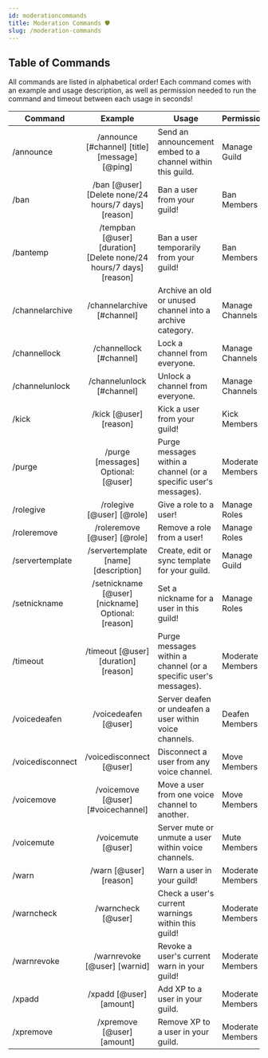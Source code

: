 ```yaml
---
id: moderationcommands
title: Moderation Commands 🛡️
slug: /moderation-commands
---
```


## Table of Commands

All commands are listed in alphabetical order! Each command comes with an example and usage description, as well as permission needed to run the command and timeout between each usage in seconds!

| Command        |    Example    |  Usage  |  Permission  |  Timeout  |
| -------------  | :-----------: | -----  |  ----------  |  -------  |
| /announce        | /announce [#channel] [title] [message] [@ping] | Send an announcement embed to a channel within this guild. | Manage Guild | 30 secs |
| /ban        | /ban [@user] [Delete none/24 hours/7 days] [reason] | Ban a user from your guild! | Ban Members | 10 secs |
| /bantemp    | /tempban [@user] [duration] [Delete none/24 hours/7 days] [reason] | Ban a user temporarily from your guild! | Ban Members | 5 secs |
| /channelarchive        | /channelarchive [#channel] | Archive an old or unused channel into a archive category. | Manage Channels | 30 secs |
| /channellock        | /channellock [#channel] | Lock a channel from everyone. | Manage Channels | 15 secs |
| /channelunlock        | /channelunlock [#channel] | Unlock a channel from everyone. | Manage Channels | 15 secs |
| /kick        | /kick [@user] [reason] | Kick a user from your guild! | Kick Members | 10 secs |
| /purge        | /purge [messages] Optional: [@user] | Purge messages within a channel (or a specific user's messages). | Moderate Members | 30 secs |
| /rolegive        | /rolegive [@user] [@role] | Give a role to a user! | Manage Roles | 5 secs |
| /roleremove        | /roleremove [@user] [@role] | Remove a role from a user! | Manage Roles | 5 secs |
| /servertemplate        | /servertemplate [name] [description] | Create, edit or sync template for your guild. | Manage Guild | 60 secs |
| /setnickname        | /setnickname [@user] [nickname] Optional: [reason] | Set a nickname for a user in this guild! | Manage Roles | 15 secs |
| /timeout        | /timeout [@user] [duration] [reason] | Purge messages within a channel (or a specific user's messages). | Moderate Members | 10 secs |
| /voicedeafen        | /voicedeafen [@user] | Server deafen or undeafen a user within voice channels. | Deafen Members | 10 secs |
| /voicedisconnect        | /voicedisconnect [@user] | Disconnect a user from any voice channel. | Move Members | 10 secs |
| /voicemove        | /voicemove [@user] [#voicechannel] | Move a user from one voice channel to another. | Move Members | 10 secs |
| /voicemute        | /voicemute [@user] | Server mute or unmute a user within voice channels. | Mute Members | 10 secs |
| /warn        | /warn [@user] [reason] | Warn a user in your guild! | Moderate Members | 5 secs |
| /warncheck        | /warncheck [@user] | Check a user's current warnings within this guild! | Moderate Members | 10 secs |
| /warnrevoke        | /warnrevoke [@user] [warnid] | Revoke a user's current warn in your guild! | Moderate Members | 5 secs |
| /xpadd        | /xpadd [@user] [amount] | Add XP to a user in your guild. | Moderate Members | 15 secs |
| /xpremove        | /xpremove [@user] [amount] | Remove XP to a user in your guild. | Moderate Members | 15 secs |